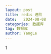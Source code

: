```yaml
---
layout: post
title: redis 进阶
date:   2024-08-08
categories: 数据库
tag: 数据库
author: YangLe
---
```


1




